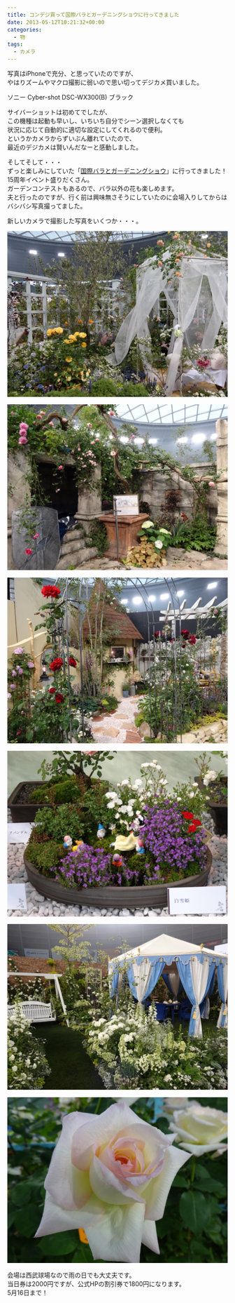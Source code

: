 ```yaml
---
title: コンデジ買って国際バラとガーデニングショウに行ってきました
date: 2013-05-12T10:21:32+00:00
categories:
  - 物
tags:
  - カメラ
---
```

写真はiPhoneで充分、と思っていたのですが、  
やはりズームやマクロ撮影に弱いので思い切ってデジカメ買いました。

ソニー Cyber-shot DSC-WX300(B) ブラック

<!--more-->

サイバーショットは初めてでしたが、  
この機種は起動も早いし、いちいち自分でシーン選択しなくても  
状況に応じて自動的に適切な設定にしてくれるので便利。  
というかカメラからずいぶん離れていたので、  
最近のデジカメは賢いんだなーと感動しました。

そしてそして・・・  
ずっと楽しみにしていた「<a href="http://www.bara21.jp/15kai/index.html" title="国際バラとガーデニングショウ" target="_blank">国際バラとガーデニングショウ</a>」に行ってきました！  
15周年イベント盛りだくさん。  
ガーデンコンテストもあるので、バラ以外の花も楽しめます。  
夫と行ったのですが、行く前は興味無さそうにしていたのに会場入りしてからはバシバシ写真撮ってました。

新しいカメラで撮影した写真をいくつか・・・。

![国際バラとガーデニングショウ1](./DSC00011.jpg)

![国際バラとガーデニングショウ2](./DSC00032.jpg)

![国際バラとガーデニングショウ3](./DSC00037.jpg)

![国際バラとガーデニングショウ4](./DSC00054.jpg)

![国際バラとガーデニングショウ5](./DSC00079.jpg)

![国際バラとガーデニングショウ6](./DSC00087.jpg)

会場は西武球場なので雨の日でも大丈夫です。  
当日券は2000円ですが、公式HPの割引券で1800円になります。  
5月16日まで！

 [1]: http://www.amazon.co.jp/gp/product/B00BQ6VHQI/ref=as_li_ss_il?ie=UTF8&camp=247&creative=7399&creativeASIN=B00BQ6VHQI&linkCode=as2&tag=check-22
 [2]: http://www.amazon.co.jp/gp/product/B00BQ6VHQI/ref=as_li_ss_tl?ie=UTF8&camp=247&creative=7399&creativeASIN=B00BQ6VHQI&linkCode=as2&tag=check-22
